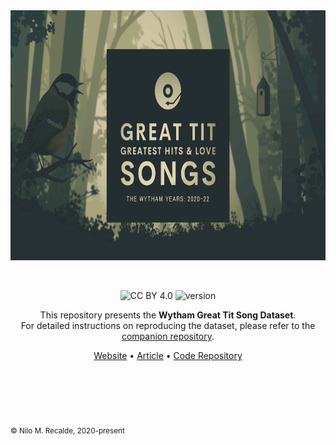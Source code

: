 
<div align='center'>

<a href="https://nilomr.github.io/pykanto">
    <img src="docs/img/greti_cover.jpg" alt="great-tit-hits repo logo" title="great-tit-hits" height="400" style="padding-bottom:1em !important;" />
</a>

<br>
<br>

![CC BY 4.0](https://img.shields.io/badge/License-CC%20BY%204.0-lightgrey.svg) ![version](https://img.shields.io/badge/version-0.1.0-orange)

This repository presents the **Wytham Great Tit Song Dataset**.<br>
For detailed instructions on reproducing the dataset, please refer to the
[companion repository](https://github.com/nilomr/great-tit-hits-setup).

[Website](https://nilomr.github.io/great-tit-hits/) •
[Article](https://nilomr.github.io/great-tit-hits/) • [Code
Repository](https://github.com/nilomr/great-tit-hits-setup)


</div>



# ㅤ
<sub>© Nilo M. Recalde, 2020-present</sub>

